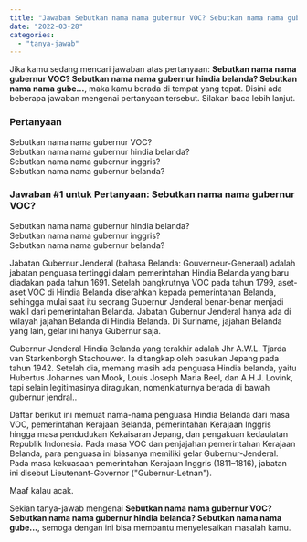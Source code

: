 ```yaml
---
title: "Jawaban Sebutkan nama nama gubernur VOC? Sebutkan nama nama gubernur hindia belanda? Sebutkan nama nama gube..."
date: "2022-03-28"
categories: 
  - "tanya-jawab"
---
```


Jika kamu sedang mencari jawaban atas pertanyaan: **Sebutkan nama nama gubernur VOC? Sebutkan nama nama gubernur hindia belanda? Sebutkan nama nama gube...**, maka kamu berada di tempat yang tepat. Disini ada beberapa jawaban mengenai pertanyaan tersebut. Silakan baca lebih lanjut.

### Pertanyaan

Sebutkan nama nama gubernur VOC?  
Sebutkan nama nama gubernur hindia belanda?  
Sebutkan nama nama gubernur inggris?  
Sebutkan nama nama gubernur belanda?

### Jawaban #1 untuk Pertanyaan: Sebutkan nama nama gubernur VOC?  
Sebutkan nama nama gubernur hindia belanda?  
Sebutkan nama nama gubernur inggris?  
Sebutkan nama nama gubernur belanda?

Jabatan Gubernur Jenderal (bahasa Belanda: Gouverneur-Generaal) adalah jabatan penguasa tertinggi dalam pemerintahan Hindia Belanda yang baru diadakan pada tahun 1691. Setelah bangkrutnya VOC pada tahun 1799, aset-aset VOC di Hindia Belanda diserahkan kepada pemerintahan Belanda, sehingga mulai saat itu seorang Gubernur Jenderal benar-benar menjadi wakil dari pemerintahan Belanda. Jabatan Gubernur Jenderal hanya ada di wilayah jajahan Belanda di Hindia Belanda. Di Suriname, jajahan Belanda yang lain, gelar ini hanya Gubernur saja.  
  
Gubernur-Jenderal Hindia Belanda yang terakhir adalah Jhr A.W.L. Tjarda van Starkenborgh Stachouwer. Ia ditangkap oleh pasukan Jepang pada tahun 1942. Setelah dia, memang masih ada penguasa Hindia belanda, yaitu Hubertus Johannes van Mook, Louis Joseph Maria Beel, dan A.H.J. Lovink, tapi selain legitimasinya diragukan, nomenklaturnya berada di bawah gubernur jendral..  
  
Daftar berikut ini memuat nama-nama penguasa Hindia Belanda dari masa VOC, pemerintahan Kerajaan Belanda, pemerintahan Kerajaan Inggris hingga masa pendudukan Kekaisaran Jepang, dan pengakuan kedaulatan Republik Indonesia. Pada masa VOC dan penjajahan pemerintahan Kerajaan Belanda, para penguasa ini biasanya memiliki gelar Gubernur-Jenderal. Pada masa kekuasaan pemerintahan Kerajaan Inggris (1811–1816), jabatan ini disebut Lieutenant-Governor ("Gubernur-Letnan").  
  
Maaf kalau acak.

Sekian tanya-jawab mengenai **Sebutkan nama nama gubernur VOC? Sebutkan nama nama gubernur hindia belanda? Sebutkan nama nama gube...**, semoga dengan ini bisa membantu menyelesaikan masalah kamu.
